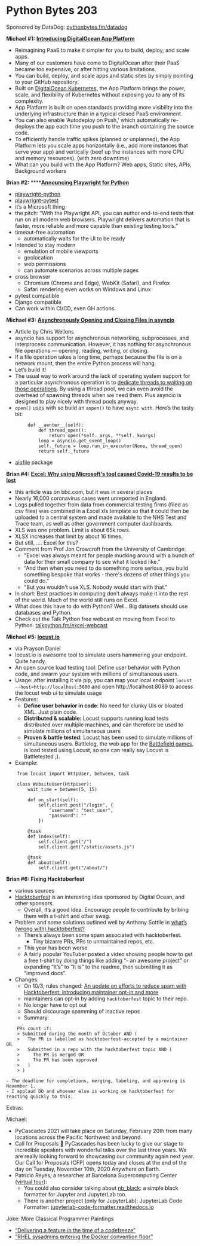 # Python Bytes 203
Sponsored by DataDog: [pythonbytes.fm/datadog](https://pythonbytes.fm/datadog)

**Michael #1:** [**Introducing DigitalOcean App Platform**](https://www.digitalocean.com/blog/introducing-digitalocean-app-platform-reimagining-paas-to-make-it-simpler-for-you-to-build-deploy-and-scale-apps)

- Reimagining PaaS to make it simpler for you to build, deploy, and scale apps.
- Many of our customers have come to DigitalOcean after their PaaS became too expensive, or after hitting various limitations.
- You can build, deploy, and scale apps and static sites by simply pointing to your GitHub repository. 
- Built on [DigitalOcean Kubernetes](https://www.digitalocean.com/products/kubernetes/), the App Platform brings the power, scale, and flexibility of Kubernetes without exposing you to any of its complexity.
- App Platform is built on open standards providing more visibility into the underlying infrastructure than in a typical closed PaaS environment.
- You can also enable ‘Autodeploy on Push,’ which automatically re-deploys the app each time you push to the branch containing the source code.
- To efficiently handle traffic spikes (planned or unplanned), the App Platform lets you scale apps horizontally (i.e., add more instances that serve your app) and vertically (beef up the instances with more CPU and memory resources). (with zero downtime)
- What can you build with the App Platform?  Web apps, Static sites, APIs, Background workers

**Brian #2:** ****[**Announcing Playwright for Python**](https://devblogs.microsoft.com/python/announcing-playwright-for-python-reliable-end-to-end-testing-for-the-web/)

- [playwright-python](https://github.com/microsoft/playwright-python)
- [playwrignt-pytest](https://github.com/microsoft/playwright-pytest)
- it’s a Microsoft thing
- the pitch: “With the Playwright API, you can author end-to-end tests that run on all modern web browsers. Playwright delivers automation that is faster, more reliable and more capable than existing testing tools.”
- timeout-free automation
	- automatically waits for the UI to be ready
- Intended to stay modern
	- emulation of mobile viewports
	- geolocation
	- web permissions
	- can automate scenarios across multiple pages
- cross browser
	- Chromium (Chrome and Edge), WebKit (Safari), and Firefox
	- Safari rendering even works on Windows and Linux
- pytest compatible
- Django compatible
- Can work within CI/CD, even GH actions.

**Michael #3:** [**Asynchronously Opening and Closing Files in asyncio**](https://nullprogram.com/blog/2020/09/04/)

- Article by Chris Wellons
- asyncio has support for asynchronous networking, subprocesses, and interprocess communication. However, it has nothing for asynchronous file operations — opening, reading, writing, or closing.
- If a file operation takes a long time, perhaps because the file is on a network mount, then the entire Python process will hang.
- Let’s build it!
- The usual way to work around the lack of operating system support for a particular asynchronous operation is to [dedicate threads to waiting on those operations](http://docs.libuv.org/en/v1.x/design.html#file-i-o). By using a thread pool, we can even avoid the overhead of spawning threads when we need them. Plus asyncio is designed to play nicely with thread pools anyway.
- `open()` uses with so build an `aopen()` to have `async with`. Here’s the tasty bit:
```
        def __aenter__(self):
            def thread_open():
                return open(*self._args, **self._kwargs)
            loop = asyncio.get_event_loop()
            self._future = loop.run_in_executor(None, thread_open)
            return self._future
```
- [aiofile](https://pypi.org/project/aiofile/) package 

**Brian #4:** [**Excel: Why using Microsoft's tool caused Covid-19 results to be lost**](https://www.bbc.com/news/technology-54423988)

- this article was on bbc.com, but it was in several places
- Nearly 16,000 coronavirus cases went unreported in England.
- Logs pulled together from data from commercial testing firms (filed as csv files) was combined in a Excel xls template so that it could then be uploaded to a central system and made available to the NHS Test and Trace team, as well as other government computer dashboards.
- XLS was one problem. Limit is about 65k rows.
- XLSX increases that limit by about 16 times.
- But still, …. Excel for this?
- Comment from Prof Jon Crowcroft from the University of Cambridge:
	- "Excel was always meant for people mucking around with a bunch of data for their small company to see what it looked like.”
	- “And then when you need to do something more serious, you build something bespoke that works - there's dozens of other things you could do.”
	- "But you wouldn't use XLS. Nobody would start with that."
- In short: Best practices in computing don’t always make it into the rest of the world. Much of the world still runs on Excel.
- What does this have to do with Python? Well.. Big datasets should use databases and Python. 
- Check out the Talk Python free webcast on moving from Excel to Python: [talkpython.fm/excel-webcast](http://talkpython.fm/excel-webcast)

**Michael #5:** [**locust.io**](https://locust.io/)

- via Prayson Daniel
- locust.io is awesome tool to simulate users hammering your endpoint. Quite handy.
- An open source load testing tool: Define user behavior with Python code, and swarm your system with millions of simultaneous users. 
- Usage: after installing it via pip, you can map your local endpoint `locust --host=http://localhost:5000` and open http://localhost:8089 to access the locust web ui to simulate usage
- Features:
	- **Define user behavior in code**: No need for clunky UIs or bloated XML. Just plain code.
	- **Distributed & scalable:** Locust supports running load tests distributed over multiple machines, and can therefore be used to simulate millions of simultaneous users
	- **Proven & battle tested:** Locust has been used to simulate millions of simultaneous users. Battlelog, the web app for the [Battlefield games](https://www.ea.com/games/battlefield/all-battlefield), is load tested using Locust, so one can really say Locust is Battletested ;).
- Example:
```
    from locust import HttpUser, between, task
    
    class WebsiteUser(HttpUser):
        wait_time = between(5, 15) 
      
        def on_start(self):
            self.client.post("/login", {
                "username": "test_user",
                "password": ""
            })
        
        @task
        def index(self):
            self.client.get("/")
            self.client.get("/static/assets.js")
            
        @task
        def about(self):
            self.client.get("/about/")
```

**Brian #6:** **Fixing Hacktoberfest**

- various sources
- [Hacktoberfest](https://hacktoberfest.digitalocean.com/) is an interesting idea sponsored by Digital Ocean, and other sponsors.
	- Overall, it’s a good idea. Encourage people to contribute by bribing them with a t-shirt and other swag.
- Problem and some solutions outlined well by Anthony Sottile in [what’s (wrong with) hacktoberfest?](https://youtu.be/dzRTR63Lzx8)
	- There’s always been some spam associated with hacktoberfest. 
		- Tiny bizarre PRs, PRs to unmaintained repos, etc.
	- This year has been worse
	- A fairly popular YouTuber posted a video showing people how to get a free t-shirt by doing things like adding “- an awesome project” or expanding “It’s” to “It is” to the readme, then submitting it as “improved docs”.
- Changes:
	- On 10/3, rules changed: [An update on efforts to reduce spam with Hacktoberfest: introducing maintainer opt-in and more](https://hacktoberfest.digitalocean.com/hacktoberfest-update)
	- maintainers can opt-in by adding `hacktoberfest` topic to their repo.
	- No longer have to opt out
	- Should discourage spamming of inactive repos
	- Summary:
```
	PRs count if:
    > Submitted during the month of October AND (
    >   The PR is labelled as hacktoberfest-accepted by a maintainer OR
    >   Submitted in a repo with the hacktoberfest topic AND (
    >     The PR is merged OR
    >     The PR has been approved
    >   )
    > )
```
	
	- The deadline for completions, merging, labeling, and approving is November 1.
	- I applaud DO and whoever else is working on hacktoberfest for reacting quickly to this.

Extras:

Michael:

- PyCascades 2021 will take place on Saturday, February 20th from many locations across the Pacific Northwest and beyond. 
- Call for Proposals 📣 PyCascades has been lucky to give our stage to incredible speakers with wonderful talks over the last three years. We are really looking forward to showcasing our community again next year. Our Call for Proposals (CFP) opens today and closes at the end of the day on Tuesday, November 10th, 2020 Anywhere on Earth.
- Patricio Reyes, a researcher at Barcelona Supercomputing Center ([virtual tour](https://my.matterport.com/show/?m=oj5FSKsTt7o)): 
	- You could also consider talking about [nb_black](https://github.com/dnanhkhoa/nb_black): a simple black formatter for Jupyter and JupyterLab too.
	- There is another project (only for JupyterLab): JupyterLab Code Formatter: [jupyterlab-code-formatter.readthedocs.io](https://jupyterlab-code-formatter.readthedocs.io)

Joke: More Classical Programmer Paintings

- [“Delivering a feature in the time of a codefreeze”](https://classicprogrammerpaintings.com/post/186838680505/delivering-a-feature-in-the-time-of-a)
- [“RHEL sysadmins entering the Docker convention floor”](https://classicprogrammerpaintings.com/post/190532155430/rhel-sysadmins-entering-the-docker-convention)
